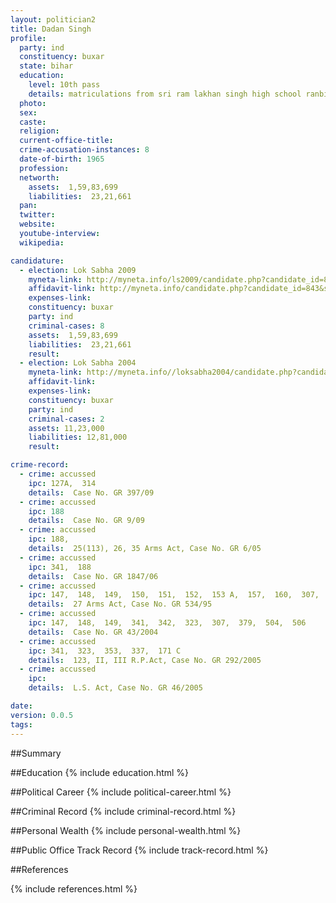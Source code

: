 ```yaml
---
layout: politician2
title: Dadan Singh
profile: 
  party: ind
  constituency: buxar
  state: bihar
  education: 
    level: 10th pass
    details: matriculations from sri ram lakhan singh high school ranbirpur buxar 1981
  photo: 
  sex: 
  caste: 
  religion: 
  current-office-title: 
  crime-accusation-instances: 8
  date-of-birth: 1965
  profession: 
  networth: 
    assets:  1,59,83,699
    liabilities:  23,21,661
  pan: 
  twitter: 
  website: 
  youtube-interview: 
  wikipedia: 

candidature: 
  - election: Lok Sabha 2009
    myneta-link: http://myneta.info/ls2009/candidate.php?candidate_id=843
    affidavit-link: http://myneta.info/candidate.php?candidate_id=843&scan=original
    expenses-link: 
    constituency: buxar 
    party: ind
    criminal-cases: 8
    assets:  1,59,83,699
    liabilities:  23,21,661
    result:  
  - election: Lok Sabha 2004
    myneta-link: http://myneta.info//loksabha2004/candidate.php?candidate_id=549
    affidavit-link: 
    expenses-link: 
    constituency: buxar 
    party: ind
    criminal-cases: 2
    assets: 11,23,000
    liabilities: 12,81,000
    result:  

crime-record: 
  - crime: accussed
    ipc: 127A,  314
    details:  Case No. GR 397/09  
  - crime: accussed
    ipc: 188
    details:  Case No. GR 9/09  
  - crime: accussed
    ipc: 188,
    details:  25(113), 26, 35 Arms Act, Case No. GR 6/05  
  - crime: accussed
    ipc: 341,  188
    details:  Case No. GR 1847/06  
  - crime: accussed
    ipc: 147,  148,  149,  150,  151,  152,  153 A,  157,  160,  307,  384,  505
    details:  27 Arms Act, Case No. GR 534/95  
  - crime: accussed
    ipc: 147,  148,  149,  341,  342,  323,  307,  379,  504,  506
    details:  Case No. GR 43/2004  
  - crime: accussed
    ipc: 341,  323,  353,  337,  171 C
    details:  123, II, III R.P.Act, Case No. GR 292/2005  
  - crime: accussed
    ipc: 
    details:  L.S. Act, Case No. GR 46/2005  

date: 
version: 0.0.5
tags: 
---
```

##Summary


##Education
{% include education.html %}


##Political Career
{% include political-career.html %}


##Criminal Record
{% include criminal-record.html %}


##Personal Wealth
{% include personal-wealth.html %}


##Public Office Track Record
{% include track-record.html %}


##References


{% include references.html %}
